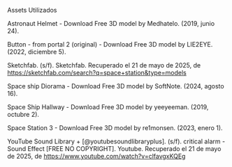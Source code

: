 Assets Utilizados

Astronaut Helmet - Download Free 3D model by Medhatelo. (2019, junio 24).

Button - from portal 2 (original) - Download Free 3D model by LIE2EYE. (2022, diciembre 5).

Sketchfab. (s/f). Sketchfab. Recuperado el 21 de mayo de 2025, de https://sketchfab.com/search?q=space+station&type=models

Space ship Diorama - Download Free 3D model by SoftNote. (2024, agosto 16).

Space Ship Hallway - Download Free 3D model by yeeyeeman. (2019, octubre 2).

Space Station 3 - Download Free 3D model by re1monsen. (2023, enero 1).

YouTube Sound Library + [@youtubesoundlibraryplus]. (s/f). critical alarm - Sound Effect [FREE NO COPYRIGHT]. Youtube. Recuperado el 21 de mayo de 2025, de https://www.youtube.com/watch?v=clfavgxKQEg
